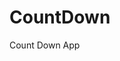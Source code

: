 # CountDown
 Count Down App
      
                      
                                                                                                      
                                                                                              
                                                                                               
                                                                                        
                                                                      
                                               
                             
                    
    
 
   
